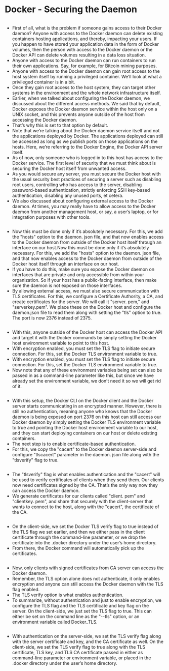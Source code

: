 # Docker - Securing the Daemon

<figure><img src="../.gitbook/assets/image (10) (1) (1).png" alt=""><figcaption></figcaption></figure>

* First of all, what is the problem if someone gains access to their Docker daemon? Anyone with access to the Docker daemon can delete existing containers hosting applications, and thereby, impacting your users. If you happen to have stored your application data in the form of Docker volumes, then the person with access to the Docker daemon or the Docker API can delete volumes resulting in a data loss situation.
* Anyone with access to the Docker daemon can run containers to run their own applications. Say, for example, for Bitcoin mining purposes.
* Anyone with access to the Docker daemon can gain root access to the host system itself by running a privileged container. We’ll look at what a privileged container is in a bit.
* Once they gain root access to the host system, they can target other systems in the environment and the whole network infrastructure itself.
* Earlier, when we talked about configuring the Docker daemon, we discussed about the different access methods. We said that by default, Docker exposes the Docker daemon service within the host only on a UNIX socket, and this prevents anyone outside of the host from accessing the Docker daemon.
* That’s why this is set to that option by default.
* Note that we’re talking about the Docker daemon service itself and not the applications deployed by Docker. The applications deployed can still be accessed as long as we publish ports on those applications on the hosts. Here, we’re referring to the Docker Engine, the Docker API server itself.
* As of now, only someone who is logged in to this host has access to the Docker service. The first level of security that we must think about is securing the Docker host itself from unwanted access.
* As you would secure any server, you must secure the Docker host with the usual security best practices of securing a server such as disabling root users, controlling who has access to the server, disabling password-based authentication, strictly enforcing SSH key-based authentication, disabling any unused ports, et cetera.
* We also discussed about configuring external access to the Docker daemon. At times, you may really have to allow access to the Docker daemon from another management host, or say, a user’s laptop, or for integration purposes with other tools.

<figure><img src="../.gitbook/assets/image (11) (1) (1).png" alt=""><figcaption></figcaption></figure>

* Now this must be done only if it’s absolutely necessary. For this, we add the "hosts" option to the daemon. json file, and that now enables access to the Docker daemon from outside of the Docker host itself through an interface on our host.Now this must be done only if it’s absolutely necessary. For this, we add the "hosts" option to the daemon. json file, and that now enables access to the Docker daemon from outside of the Docker host itself through an interface on our host.
* If you have to do this, make sure you expose the Docker daemon on interfaces that are private and only accessible from within your organization. So if your host has a public-facing interface, then make sure the daemon is not exposed on those interfaces.
* By allowing external access, we must also secure communication with TLS certificates. For this, we configure a Certificate Authority, a CA, and create certificates for the server. We will call it "server. pem," and "serverkey.pem". We place these on the Docker host and configure the daemon.json file to read them along with setting the "tls" option to true. The port is now 2376 instead of 2375.

<figure><img src="../.gitbook/assets/image (12) (1) (1).png" alt=""><figcaption></figcaption></figure>

* With this, anyone outside of the Docker host can access the Docker API and target it with the Docker commands by simply setting the Docker host environment variable to point to this host.
* With encryption enabled, you must set the TLS flag to initiate secure connection. For this, set the Docker TLS environment variable to true.
* With encryption enabled, you must set the TLS flag to initiate secure connection. For this, set the Docker TLS environment variable to true.
* Now note that any of these environment variables being set can also be passed in as a command-line parameter like this, but since we have already set the environment variable, we don’t need it so we will get rid of it.

<figure><img src="../.gitbook/assets/image (13) (1) (1).png" alt=""><figcaption></figcaption></figure>

* With this setup, the Docker CLI on the Docker client and the Docker server starts communicating in an encrypted manner. However, there is still no authentication, meaning anyone who knows that the Docker daemon is being exposed on port 2376 on this host can still access our Docker daemon by simply setting the Docker TLS environment variable to true and pointing the Docker host environment variable to our host, and they can start deploying containers on our host or delete existing containers.
* The next step is to enable certificate-based authentication.
* &#x20;For this, we copy the "cacert" to the Docker daemon server-side and configure "tlscacert" parameter in the daemon. json file along with the "tlsverify" flag to true.

<figure><img src="../.gitbook/assets/image (14) (1).png" alt=""><figcaption></figcaption></figure>

* The "tlsverify" flag is what enables authentication and the "cacert" will be used to verify certificates of clients when they send them. Our clients now need certificates signed by the CA. That’s the only way now they can access the Docker daemon.
* We generate certificates for our clients called "client. pem" and "clientkey. pem", and share that securely with the client-server that wants to connect to the host, along with the "cacert", the certificate of the CA.

<figure><img src="../.gitbook/assets/image (15) (1).png" alt=""><figcaption></figcaption></figure>

* On the client-side, we set the Docker TLS verify flag to true instead of the TLS flag we set earlier, and then we either pass in the client certificate through the command-line parameter, or we drop the certificate into the .docker directory under the user’s home directory.
* From there, the Docker command will automatically pick up the certificates.

<figure><img src="../.gitbook/assets/image (16) (1).png" alt=""><figcaption></figcaption></figure>

* Now, only clients with signed certificates from CA server can access the Docker daemon.
* Remember, the TLS option alone does not authenticate, it only enables encryption and anyone can still access the Docker daemon with the TLS flag enabled.
* The TLS verify option is what enables authentication.&#x20;
* To summarize, without authentication and just to enable encryption, we configure the TLS flag and the TLS certificate and key flag on the server. On the client-side, we just set the TLS flag to true. This can either be set on the command line as the "--tls" option, or an environment variable called Docker\_TLS.

<figure><img src="../.gitbook/assets/image (17).png" alt=""><figcaption></figcaption></figure>

* With authentication on the server-side, we set the TLS verify flag along with the server certificate and key, and the CA certificate as well. On the client-side, we set the TLS verify flag to true along with the TLS certificate, TLS key, and TLS CA certificate passed in either as command-line parameter or environment variable, or placed in the .docker directory under the user’s home directory.

<figure><img src="../.gitbook/assets/image (18).png" alt=""><figcaption></figcaption></figure>
